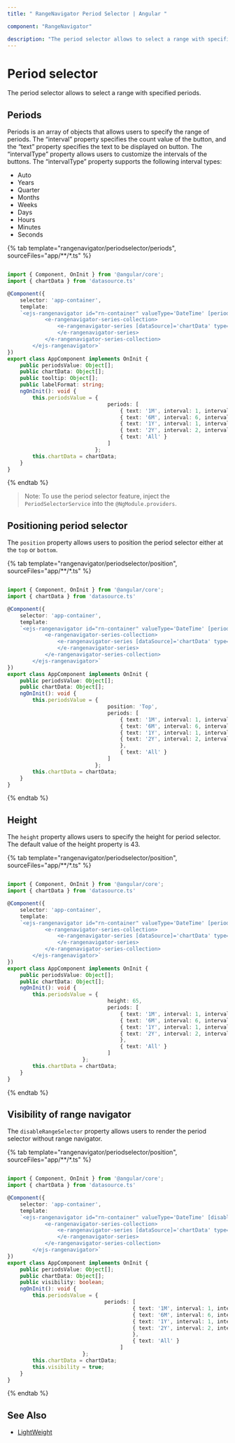 ```yaml
---
title: " RangeNavigator Period Selector | Angular "

component: "RangeNavigator"

description: "The period selector allows to select a range with specified periods."
---
```


# Period selector

The period selector allows to select a range with specified periods.

## Periods

Periods is an array of objects that allows users to specify the range of periods. The “interval” property specifies the count value of the button, and the “text” property specifies the text to be displayed on button. The “intervalType” property allows users to customize the intervals of the buttons. The “intervalType” property supports the following interval types:

* Auto
* Years
* Quarter
* Months
* Weeks
* Days
* Hours
* Minutes
* Seconds

{% tab template="rangenavigator/periodselector/periods", sourceFiles="app/**/*.ts" %}

```typescript

import { Component, OnInit } from '@angular/core';
import { chartData } from 'datasource.ts'

@Component({
    selector: 'app-container',
    template:
    `<ejs-rangenavigator id="rn-container" valueType='DateTime' [periodSelectorSettings]='periodsValue'>
            <e-rangenavigator-series-collection>
                <e-rangenavigator-series [dataSource]='chartData' type='Area' xName='x' yName='close' width=2>
                </e-rangenavigator-series>
            </e-rangenavigator-series-collection>
        </ejs-rangenavigator>`
})
export class AppComponent implements OnInit {
    public periodsValue: Object[];
    public chartData: Object[];
    public tooltip: Object[];
    public labelFormat: string;
    ngOnInit(): void {
        this.periodsValue = {
                                periods: [
                                    { text: '1M', interval: 1, intervalType: 'Months' },{ text: '3M', interval: 3, intervalType:'Months'},
                                    { text: '6M', interval: 6, intervalType: 'Months' }, { text: 'YTD' },
                                    { text: '1Y', interval: 1, intervalType: 'Years' },
                                    { text: '2Y', interval: 2, intervalType: 'Years', selected: true },
                                    { text: 'All' }
                                ]
                            };
        this.chartData = chartData;
    }
}

```

{% endtab %}

>Note: To use the period selector feature, inject the `PeriodSelectorService` into the `@NgModule.providers`.

## Positioning period selector

The `position` property allows users to position the period selector either at the `top` or `bottom`.

{% tab template="rangenavigator/periodselector/position", sourceFiles="app/**/*.ts" %}

```typescript

import { Component, OnInit } from '@angular/core';
import { chartData } from 'datasource.ts'

@Component({
    selector: 'app-container',
    template:
    `<ejs-rangenavigator id="rn-container" valueType='DateTime' [periodSelectorSettings]='periodsValue'>
            <e-rangenavigator-series-collection>
                <e-rangenavigator-series [dataSource]='chartData' type='Area' xName='x' yName='close' width=2>
                </e-rangenavigator-series>
            </e-rangenavigator-series-collection>
        </ejs-rangenavigator>`
})
export class AppComponent implements OnInit {
    public periodsValue: Object[];
    public chartData: Object[];
    ngOnInit(): void {
        this.periodsValue = {
                                position: 'Top',
                                periods: [
                                    { text: '1M', interval: 1, intervalType: 'Months' }, { text: '3M', interval: 3, intervalType: 'Months' },
                                    { text: '6M', interval: 6, intervalType: 'Months' }, { text: 'YTD' },
                                    { text: '1Y', interval: 1, intervalType: 'Years' },
                                    { text: '2Y', interval: 2, intervalType: 'Years', selected: true
                                    },
                                    { text: 'All' }
                                ]
                            };
        this.chartData = chartData;
    }
}

```

{% endtab %}

## Height

The `height` property allows users to specify the height for period selector. The default value of the height property is 43.

{% tab template="rangenavigator/periodselector/position", sourceFiles="app/**/*.ts" %}

```typescript

import { Component, OnInit } from '@angular/core';
import { chartData } from 'datasource.ts'

@Component({
    selector: 'app-container',
    template:
    `<ejs-rangenavigator id="rn-container" valueType='DateTime' [periodSelectorSettings]='periodsValue'>
            <e-rangenavigator-series-collection>
                <e-rangenavigator-series [dataSource]='chartData' type='Area' xName='x' yName='close' width=2>
                </e-rangenavigator-series>
            </e-rangenavigator-series-collection>
        </ejs-rangenavigator>`
})
export class AppComponent implements OnInit {
    public periodsValue: Object[];
    public chartData: Object[];
    ngOnInit(): void {
        this.periodsValue = {
                                height: 65,
                                periods: [
                                    { text: '1M', interval: 1, intervalType: 'Months' }, { text: '3M', interval: 3, intervalType: 'Months' },
                                    { text: '6M', interval: 6, intervalType: 'Months' }, { text: 'YTD' },
                                    { text: '1Y', interval: 1, intervalType: 'Years' },
                                    { text: '2Y', interval: 2, intervalType: 'Years', selected: true
                                    },
                                    { text: 'All' }
                                ]
                        };
        this.chartData = chartData;
    }
}

```

{% endtab %}

## Visibility of range navigator

The `disableRangeSelector` property allows users to render the period selector without range navigator.

{% tab template="rangenavigator/periodselector/position", sourceFiles="app/**/*.ts" %}

```typescript

import { Component, OnInit } from '@angular/core';
import { chartData } from 'datasource.ts'

@Component({
    selector: 'app-container',
    template:
    `<ejs-rangenavigator id="rn-container" valueType='DateTime' [disableRangeSelector]='visibility' [periodSelectorSettings]='periodsValue'>
            <e-rangenavigator-series-collection>
                <e-rangenavigator-series [dataSource]='chartData' type='Area' xName='x' yName='close' width=2>
                </e-rangenavigator-series>
            </e-rangenavigator-series-collection>
        </ejs-rangenavigator>`
})
export class AppComponent implements OnInit {
    public periodsValue: Object[];
    public chartData: Object[];
    public visibility: boolean;
    ngOnInit(): void {
        this.periodsValue = {
                               periods: [
                                        { text: '1M', interval: 1, intervalType: 'Months' }, { text: '3M', interval: 3, intervalType: 'Months' },
                                        { text: '6M', interval: 6, intervalType: 'Months' }, { text: 'YTD' },
                                        { text: '1Y', interval: 1, intervalType: 'Years' },
                                        { text: '2Y', interval: 2, intervalType: 'Years', selected: true
                                        },
                                        { text: 'All' }
                                    ]
                        };
        this.chartData = chartData;
        this.visibility = true;
    }
}

```

{% endtab %}

## See Also

* [LightWeight](./lightweight/)
